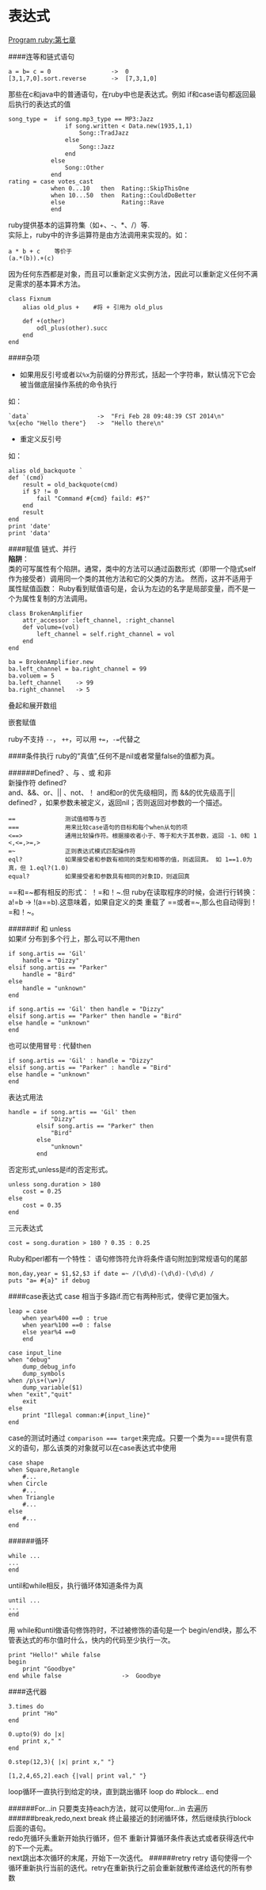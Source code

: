 表达式
=====
[Program ruby:第七章]()

####连等和链式语句
	
	a = b= c = 0                 ->  0
	[3,1,7,0].sort.reverse       ->  [7,3,1,0]
那些在c和java中的普通语句，在ruby中也是表达式。例如 if和case语句都返回最后执行的表达式的值

	song_type =  if song.mp3_type == MP3:Jazz
					if song.written < Data.new(1935,1,1)
						Song::TradJazz
					else
						Song::Jazz
					end
				else
					Song::Other
				end
	rating = case votes_cast
				when 0...10   then  Rating::SkipThisOne
				when 10...50  then  Rating::CouldDoBetter
				else                Rating::Rave
				end
ruby提供基本的运算符集（如+、-、*、/）等.  
实际上，ruby中的许多运算符是由方法调用来实现的。如：
	
	a * b + c    等价于
	(a.*(b)).+(c)
因为任何东西都是对象，而且可以重新定义实例方法，因此可以重新定义任何不满足需求的基本算术方法。
	
	class Fixnum
		alias old_plus +    #将 + 引用为 old_plus

		def +(other)
			odl_plus(other).succ
		end
	end 

####杂项

 * 如果用反引号或者以`%x`为前缀的分界形式，括起一个字符串，默认情况下它会被当做底层操作系统的命令执行  

如：

	`data`                   ->  "Fri Feb 28 09:48:39 CST 2014\n"  
	%x{echo "Hello there"}   ->  "Hello there\n"  

 * 重定义反引号

如：

	alias old_backquote `  
	def `(cmd)  
		result = old_backquote(cmd)  
		if $? != 0  
			fail "Command #{cmd} faild: #$?"  
		end  
		result  
	end  
	print 'date'  
	print 'data'   

####赋值
链式、并行  
**陷阱**：   
类的可写属性有个陷阱。通常，类中的方法可以通过函数形式（即带一个隐式self作为接受者）调用同一个类的其他方法和它的父类的方法。
然而，这并不适用于属性赋值函数： Ruby看到赋值语句是，会认为左边的名字是局部变量，而不是一个为属性复制的方法调用。

	class BrokenAmplifier
		attr_accessor :left_channel, :right_channel
		def volume=(vol)
			left_channel = self.right_channel = vol
		end
	end

	ba = BrokenAmplifier.new
	ba.left_channel = ba.right_channel = 99
	ba.voluem = 5
	ba.left_channel    -> 99
	ba.right_channel   -> 5

叠起和展开数组  

嵌套赋值
 
ruby不支持 `--`， `++`，可以用 `+=`，`-=`代替之

####条件执行
ruby的“真值”,任何不是nil或者常量false的值都为真。

######Defined? 、与 、或 和非  
新操作符 defined?  
and、&&、or、|| 、not、！ and和or的优先级相同，而 &&的优先级高于||  
defined? ，如果参数未被定义，返回nil；否则返回对参数的一个描述。  
	
	==              测试值相等与否
	===             用来比较case语句的目标和每个when从句的项
	<==>            通用比较操作符。根据接收者小于、等于和大于其参数，返回 -1、0和 1
	<,<=,>=,>
	=~              正则表达式模式匹配操作符
	eql?            如果接受者和参数有相同的类型和相等的值，则返回真。 如 1==1.0为真，但 1.eql?(1.0)
	equal?          如果接受者和参数具有相同的对象ID，则返回真

==和=~都有相反的形式： ！=和！~.但 ruby在读取程序的时候，会进行行转换： a!=b   ->  !(a==b).这意味着，如果自定义的类 重载了 ==或者=~,那么也自动得到！=和！~。   

######if 和 unless  
如果if 分布到多个行上，那么可以不用then
	
	if song.artis == 'Gil'
		handle = "Dizzy"
	elsif song.artis == "Parker"
		handle = "Bird"
	else
		handle = "unknown"
	end

	if song.artis == 'Gil' then handle = "Dizzy"
	elsif song.artis == "Parker" then handle = "Bird"
	else handle = "unknown"
	end
也可以使用冒号`：`代替then
	
	if song.artis == 'Gil' : handle = "Dizzy"
	elsif song.artis == "Parker" : handle = "Bird"
	else handle = "unknown"
	end

表达式用法
	
	handle = if song.artis == 'Gil' then 
				"Dizzy"
			elsif song.artis == "Parker" then 
				"Bird"
			else 
				"unknown"
			end
否定形式,unless是if的否定形式。

	unless song.duration > 180
		cost = 0.25
	else
		cost = 0.35
	end

三元表达式
	
	cost = song.duration > 180 ? 0.35 : 0.25
Ruby和perl都有一个特性： 语句修饰符允许将条件语句附加到常规语句的尾部
	
	mon,day,year = $1,$2,$3 if date =~ /(\d\d)-(\d\d)-(\d\d) /
	puts "a= #{a}" if debug

####case表达式
	case 相当于多路if.而它有两种形式，使得它更加强大。

	leap = case
		when year%400 ==0 : true
		when year%100 ==0 : false
		else year%4 ==0
		end

	case input_line
	when "debug"
		dump_debug_info
		dump_symbols
	when /p\s+(\w+)/
		dump_variable($1)
	when "exit","quit"
		exit
	else 
		print "Illegal comman:#{input_line}"
	end

case的测试时通过 `comparison === target`来完成。只要一个类为===提供有意义的语句，那么该类的对象就可以在case表达式中使用

	case shape
	when Square,Retangle
		#...
	when Circle
		#...
	when Triangle
		#...
	else
		#...
	end

######循环
	
	while ...
	...
	end
until和while相反，执行循环体知道条件为真
	
	until ...
	...
	end
用 while和until做语句修饰符时，不过被修饰的语句是一个 begin/end块，那么不管表达式的布尔值时什么，快内的代码至少执行一次。
	
	print "Hello!" while false
	begin
		print "Goodbye" 
	end while false                 ->  Goodbye


####迭代器
	
	3.times do 
		print "Ho"
	end

	0.upto(9) do |x|
		print x," "
	end

	0.step(12,3){ |x| print x," "}

	[1,2,4,65,2].each {|val| print val," "}

loop循环一直执行到给定的块，直到跳出循环
	loop do
		#block...
	end

######For...in
只要类支持each方法，就可以使用for...in 去遍历
######break,redo,next
break 终止最接近的封闭循环体，然后继续执行block后面的语句。  
redo充循环头重新开始执行循环，但不 重新计算循环条件表达式或者获得迭代中的下一个元素。  
next跳出本次循环的末尾，开始下一次迭代。 
######retry
retry 语句使得一个循环重新执行当前的迭代。retry在重新执行之前会重新就散传递给迭代的所有参数